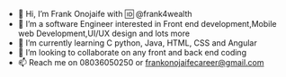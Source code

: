 - 👋 Hi, I’m Frank Onojaife with 🆔 @frank4wealth
- 👀 I’m a software Engineer interested in Front end development,Mobile web Development,UI/UX design and lots more 
- 🌱 I’m currently learning C python, Java,  HTML, CSS and Angular
- 💞️ I’m looking to collaborate on any front and back end coding
- 📫 Reach me on 08036050250 or frankonojaifecareer@gmail.com

<!---
frank4wealth/frank4wealth is a ✨ special ✨ repository because its `README.md` (this file) appears on your GitHub profile.
You can click the Preview link to take a look at your changes.
--->
